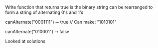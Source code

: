 Write function that returns true is the binary string can be rearranged to form a string of alternating 0's and 1's

canAlternate("0001111") ➞ true
// Can make: "1010101"

canAlternate("010001") ➞ false

Looked at solutions